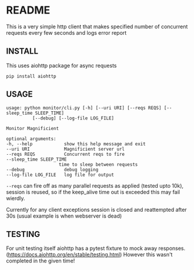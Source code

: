 # README

This is a very simple http client that makes specified number of
concurrent requests every few seconds and logs error report

## INSTALL

This uses aiohttp package for async requests

	pip install aiohttp


## USAGE

	usage: python monitor/cli.py [-h] [--uri URI] [--reqs REQS] [--sleep_time SLEEP_TIME]
              [--debug] [--log-file LOG_FILE]

	Monitor Magnificient

	optional arguments:
	-h, --help            show this help message and exit
	--uri URI             Magnificient server url
	--reqs REQS           Concurrent reqs to fire
	--sleep_time SLEEP_TIME
                        time to sleep between requests
	--debug               debug logging
	--log-file LOG_FILE   log file for output


`--reqs` can fire off as many parallel requests as applied (tested
upto 10k), session is reused, so if the keep_alive time out is
exceeded this may fail wierdly.

Currently for any client exceptions session is closed and reattempted
after 30s (usual example is when webserver is dead)


## TESTING

For unit testing itself aiohttp has a pytest fixture to mock away
responses.  (https://docs.aiohttp.org/en/stable/testing.html) However
this wasn't completed in the given time!
